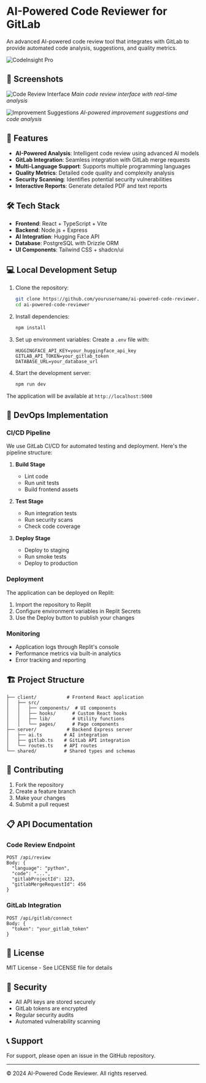 
# AI-Powered Code Reviewer for GitLab

An advanced AI-powered code review tool that integrates with GitLab to provide automated code analysis, suggestions, and quality metrics.

![CodeInsight Pro](generated-icon.png)

## 📸 Screenshots

![Code Review Interface](attached_assets/image_1742817710173.png)
*Main code review interface with real-time analysis*

![Improvement Suggestions](attached_assets/image_1742822268262.png)
*AI-powered improvement suggestions and code analysis*

## 🚀 Features

- **AI-Powered Analysis**: Intelligent code review using advanced AI models
- **GitLab Integration**: Seamless integration with GitLab merge requests
- **Multi-Language Support**: Supports multiple programming languages
- **Quality Metrics**: Detailed code quality and complexity analysis
- **Security Scanning**: Identifies potential security vulnerabilities
- **Interactive Reports**: Generate detailed PDF and text reports

## 🛠️ Tech Stack

- **Frontend**: React + TypeScript + Vite
- **Backend**: Node.js + Express
- **AI Integration**: Hugging Face API
- **Database**: PostgreSQL with Drizzle ORM
- **UI Components**: Tailwind CSS + shadcn/ui

## 💻 Local Development Setup

1. Clone the repository:
   ```bash
   git clone https://github.com/yourusername/ai-powered-code-reviewer.git
   cd ai-powered-code-reviewer
   ```

2. Install dependencies:
   ```bash
   npm install
   ```

3. Set up environment variables:
   Create a `.env` file with:
   ```
   HUGGINGFACE_API_KEY=your_huggingface_api_key
   GITLAB_API_TOKEN=your_gitlab_token
   DATABASE_URL=your_database_url
   ```

4. Start the development server:
   ```bash
   npm run dev
   ```

The application will be available at `http://localhost:5000`

## 🔄 DevOps Implementation

### CI/CD Pipeline

We use GitLab CI/CD for automated testing and deployment. Here's the pipeline structure:

1. **Build Stage**
   - Lint code
   - Run unit tests
   - Build frontend assets

2. **Test Stage**
   - Run integration tests
   - Run security scans
   - Check code coverage

3. **Deploy Stage**
   - Deploy to staging
   - Run smoke tests
   - Deploy to production

### Deployment

The application can be deployed on Replit:

1. Import the repository to Replit
2. Configure environment variables in Replit Secrets
3. Use the Deploy button to publish your changes

### Monitoring

- Application logs through Replit's console
- Performance metrics via built-in analytics
- Error tracking and reporting

## 🏗️ Project Structure

```
├── client/           # Frontend React application
│   ├── src/
│   │   ├── components/  # UI components
│   │   ├── hooks/      # Custom React hooks
│   │   ├── lib/        # Utility functions
│   │   └── pages/      # Page components
├── server/           # Backend Express server
│   ├── ai.ts        # AI integration
│   ├── gitlab.ts    # GitLab API integration
│   └── routes.ts    # API routes
└── shared/          # Shared types and schemas
```

## 🤝 Contributing

1. Fork the repository
2. Create a feature branch
3. Make your changes
4. Submit a pull request

## 📋 API Documentation

### Code Review Endpoint
```
POST /api/review
Body: {
  "language": "python",
  "code": "...",
  "gitlabProjectId": 123,
  "gitlabMergeRequestId": 456
}
```

### GitLab Integration
```
POST /api/gitlab/connect
Body: {
  "token": "your_gitlab_token"
}
```

## 📄 License

MIT License - See LICENSE file for details

## 🔐 Security

- All API keys are stored securely
- GitLab tokens are encrypted
- Regular security audits
- Automated vulnerability scanning

## 📞 Support

For support, please open an issue in the GitHub repository.

---

© 2024 AI-Powered Code Reviewer. All rights reserved.
